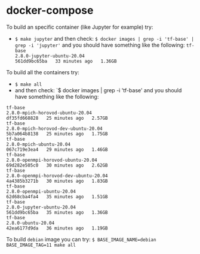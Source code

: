# docker-compose

To build an specific container (like Jupyter for example) try:
- `$ make jupyter`
and then check:
`$ docker images | grep -i 'tf-base' | grep -i 'jupyter'`
and you should have something like the following:
`tf-base                                                                2.8.0-jupyter-ubuntu-20.04                                   561dd9bc65ba   33 minutes ago   1.36GB`

To build all the containers try:
- `$ make all`
- and then check:
`$ docker images | grep -i 'tf-base'
and you should have something like the following:
```
tf-base                                                                2.8.0-mpich-horovod-ubuntu-20.04                             df35fd668828   25 minutes ago   2.57GB
tf-base                                                                2.8.0-mpich-horovod-dev-ubuntu-20.04                         5b7a064b8138   25 minutes ago   1.75GB
tf-base                                                                2.8.0-mpich-ubuntu-20.04                                     067c719e3ea4   29 minutes ago   1.46GB
tf-base                                                                2.8.0-openmpi-horovod-ubuntu-20.04                           69d282e505c0   30 minutes ago   2.62GB
tf-base                                                                2.8.0-openmpi-horovod-dev-ubuntu-20.04                       4a4385b3271b   30 minutes ago   1.83GB
tf-base                                                                2.8.0-openmpi-ubuntu-20.04                                   62d68cba4fa4   35 minutes ago   1.51GB
tf-base                                                                2.8.0-jupyter-ubuntu-20.04                                   561dd9bc65ba   35 minutes ago   1.36GB
tf-base                                                                2.8.0-ubuntu-20.04                                           42ea6177d9da   36 minutes ago   1.19GB
```

To build `debian` image you can try:
`$ BASE_IMAGE_NAME=debian BASE_IMAGE_TAG=11 make all`
